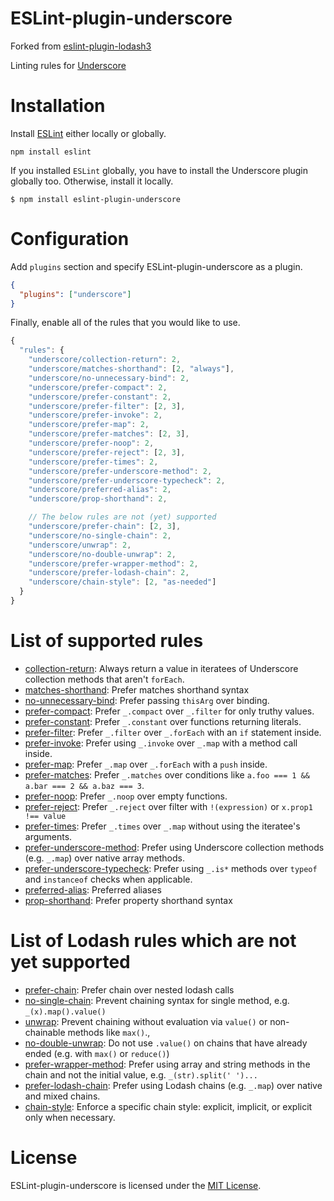 ESLint-plugin-underscore
===================

Forked from [eslint-plugin-lodash3](https://github.com/wix/eslint-plugin-lodash3)

Linting rules for [Underscore](http://underscorejs.org/)

# Installation

Install [ESLint](https://www.github.com/eslint/eslint) either locally or globally.

    npm install eslint

If you installed `ESLint` globally, you have to install the Underscore plugin
globally too. Otherwise, install it locally.

    $ npm install eslint-plugin-underscore

# Configuration

Add `plugins` section and specify ESLint-plugin-underscore as a plugin.

```json
{
  "plugins": ["underscore"]
}
```


Finally, enable all of the rules that you would like to use.

```javascript
{
  "rules": {
    "underscore/collection-return": 2,
    "underscore/matches-shorthand": [2, "always"],
    "underscore/no-unnecessary-bind": 2,
    "underscore/prefer-compact": 2,
    "underscore/prefer-constant": 2,
    "underscore/prefer-filter": [2, 3],
    "underscore/prefer-invoke": 2,
    "underscore/prefer-map": 2,
    "underscore/prefer-matches": [2, 3],
    "underscore/prefer-noop": 2,
    "underscore/prefer-reject": [2, 3],
    "underscore/prefer-times": 2,
    "underscore/prefer-underscore-method": 2,
    "underscore/prefer-underscore-typecheck": 2,
    "underscore/preferred-alias": 2,
    "underscore/prop-shorthand": 2,

    // The below rules are not (yet) supported
    "underscore/prefer-chain": [2, 3],
    "underscore/no-single-chain": 2,
    "underscore/unwrap": 2,
    "underscore/no-double-unwrap": 2,
    "underscore/prefer-wrapper-method": 2,
    "underscore/prefer-lodash-chain": 2,
    "underscore/chain-style": [2, "as-needed"]
  }
}
```

# List of supported rules

* [collection-return](docs/rules/collection-return.md): Always return a value in iteratees of Underscore collection methods that aren't `forEach`.
* [matches-shorthand](docs/rules/matches-shorthand.md): Prefer matches shorthand syntax
* [no-unnecessary-bind](docs/rules/no-unnecessary-bind.md): Prefer passing `thisArg` over binding.
* [prefer-compact](docs/rules/prefer-compact.md): Prefer `_.compact` over `_.filter` for only truthy values.
* [prefer-constant](docs/rules/prefer-constant.md): Prefer `_.constant` over functions returning literals.
* [prefer-filter](docs/rules/prefer-filter.md): Prefer `_.filter` over `_.forEach` with an `if` statement inside.
* [prefer-invoke](docs/rules/prefer-invoke.md): Prefer using `_.invoke` over `_.map` with a method call inside.
* [prefer-map](docs/rules/prefer-map.md): Prefer `_.map` over `_.forEach` with a `push` inside.
* [prefer-matches](docs/rules/prefer-matches.md): Prefer `_.matches` over conditions like `a.foo === 1 && a.bar === 2 && a.baz === 3`.
* [prefer-noop](docs/rules/prefer-noop.md): Prefer `_.noop` over empty functions.
* [prefer-reject](docs/rules/prefer-reject.md): Prefer `_.reject` over filter with `!(expression)` or `x.prop1 !== value`
* [prefer-times](docs/rules/prefer-times.md): Prefer `_.times` over `_.map` without using the iteratee's arguments.
* [prefer-underscore-method](docs/rules/prefer-underscore-method.md): Prefer using Underscore collection methods (e.g. `_.map`) over native array methods.
* [prefer-underscore-typecheck](docs/rules/prefer-underscore-typecheck.md): Prefer using `_.is*` methods over `typeof` and `instanceof` checks when applicable.
* [preferred-alias](docs/rules/preferred-alias.md): Preferred aliases
* [prop-shorthand](docs/rules/prop-shorthand.md): Prefer property shorthand syntax

# List of Lodash rules which are __not__ yet supported

* [prefer-chain](docs/rules/prefer-chain.md): Prefer chain over nested lodash calls
* [no-single-chain](docs/rules/no-single-chain.md): Prevent chaining syntax for single method, e.g. `_(x).map().value()`
* [unwrap](docs/rules/unwrap.md): Prevent chaining without evaluation via `value()` or non-chainable methods like `max()`.,
* [no-double-unwrap](docs/rules/no-double-unwrap.md): Do not use `.value()` on chains that have already ended (e.g. with `max()` or `reduce()`)
* [prefer-wrapper-method](docs/rules/prefer-wrapper-method.md): Prefer using array and string methods in the chain and not the initial value, e.g. `_(str).split(' ')...`
* [prefer-lodash-chain](docs/rules/prefer-lodash-chain.md): Prefer using Lodash chains (e.g. `_.map`) over native and mixed chains.
* [chain-style](docs/rules/chain-style.md): Enforce a specific chain style: explicit, implicit, or explicit only when necessary.

# License

ESLint-plugin-underscore is licensed under the [MIT License](http://www.opensource.org/licenses/mit-license.php).

[npm-url]: https://npmjs.org/package/eslint-plugin-underscore
[npm-image]: http://img.shields.io/npm/v/eslint-plugin-underscore.svg?style=flat-square
